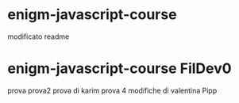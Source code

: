 
# enigm-javascript-course
modificato readme
# enigm-javascript-course FilDev0

prova
prova2
prova di karim
prova 4
modifiche di valentina 
Pipp

